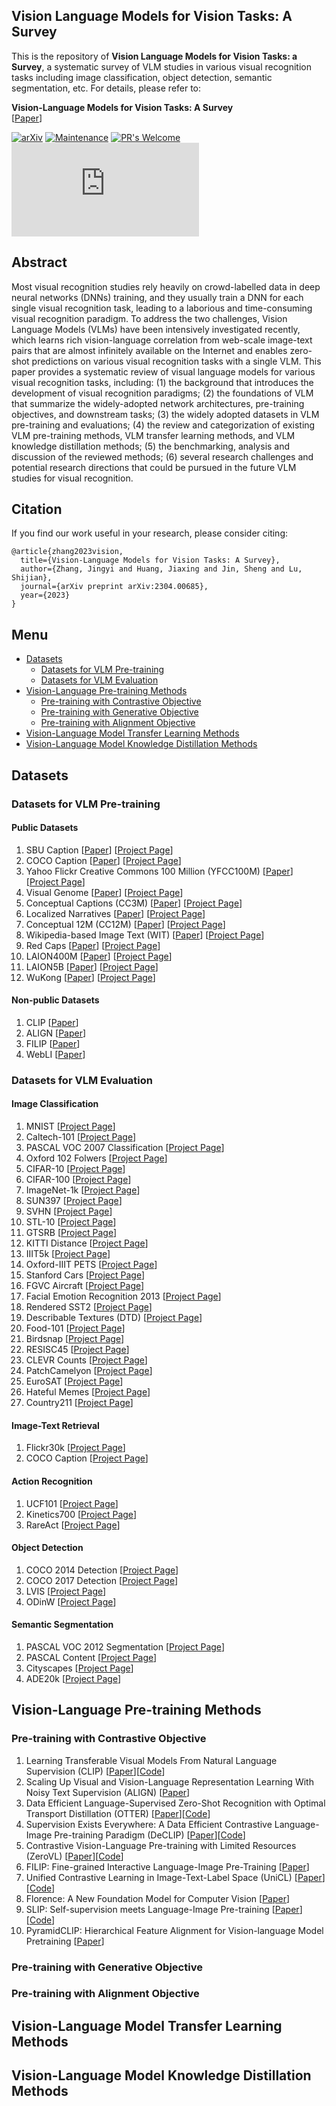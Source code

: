 ## Vision Language Models for Vision Tasks: A Survey
This is the repository of **Vision Language Models for Vision Tasks: a Survey**, a systematic survey of VLM studies in various visual recognition tasks including image classification, object detection, semantic segmentation, etc. For details, please refer to:

**Vision-Language Models for Vision Tasks: A Survey**  
 [[Paper](https://arxiv.org/abs/2304.00685)]
 
[![arXiv](https://img.shields.io/badge/arXiv-2304.00685-b31b1b.svg)](https://arxiv.org/abs/2304.00685) 
[![Maintenance](https://img.shields.io/badge/Maintained%3F-yes-green.svg)](https://GitHub.com/Naereen/StrapDown.js/graphs/commit-activity) 
[![PR's Welcome](https://img.shields.io/badge/PRs-welcome-brightgreen.svg?style=flat)](http://makeapullrequest.com) 
[![GitHub license](https://badgen.net/github/license/Naereen/Strapdown.js)](https://github.com/Naereen/StrapDown.js/blob/master/LICENSE)
<!-- [![made-with-Markdown](https://img.shields.io/badge/Made%20with-Markdown-1f425f.svg)](http://commonmark.org) -->
<!-- [![Documentation Status](https://readthedocs.org/projects/ansicolortags/badge/?version=latest)](http://ansicolortags.readthedocs.io/?badge=latest) -->

## Abstract

Most visual recognition studies rely heavily on crowd-labelled data in deep neural networks (DNNs) training, and they usually train a DNN for each single visual recognition task, leading to a laborious and time-consuming visual recognition paradigm. To address the two challenges, Vision Language Models (VLMs) have been intensively investigated recently, which learns rich vision-language correlation from web-scale image-text pairs that are almost infinitely available on the Internet and enables zero-shot predictions on various visual recognition tasks with a single VLM. This paper provides a systematic review of visual language models for various visual recognition tasks, including: (1) the background that introduces the development of visual recognition paradigms; (2) the foundations of VLM that summarize the widely-adopted network architectures, pre-training objectives, and downstream tasks; (3) the widely adopted datasets in VLM pre-training and evaluations; (4) the review and categorization of existing VLM pre-training methods, VLM transfer learning methods, and VLM knowledge distillation methods; (5) the benchmarking, analysis and discussion of the reviewed methods; (6) several research challenges and potential research directions that could be pursued in the future VLM studies for visual recognition.

## Citation
If you find our work useful in your research, please consider citing:
```
@article{zhang2023vision,
  title={Vision-Language Models for Vision Tasks: A Survey},
  author={Zhang, Jingyi and Huang, Jiaxing and Jin, Sheng and Lu, Shijian},
  journal={arXiv preprint arXiv:2304.00685},
  year={2023}
}
```

## Menu
- [Datasets](#datasets)
  - [Datasets for VLM Pre-training](#datasets-for-vlm-pre-training)
  - [Datasets for VLM Evaluation](#datasets-for-vlm-evaluation)
- [Vision-Language Pre-training Methods](#vision-language-pre-training-methods)
  - [Pre-training with Contrastive Objective](#pre-training-with-contrastive-objective)
  - [Pre-training with Generative Objective](#pre-training-with-generative-objective)
  - [Pre-training with Alignment Objective](#pre-training-with-alignment-objective)
- [Vision-Language Model Transfer Learning Methods](#vision-language-model-transfer-learning-methods)
- [Vision-Language Model Knowledge Distillation Methods](#vision-language-model-knowledge-distillation-methods)

## Datasets

### Datasets for VLM Pre-training

#### Public Datasets
1. SBU Caption [[Paper](https://proceedings.neurips.cc/paper_files/paper/2011/file/5dd9db5e033da9c6fb5ba83c7a7ebea9-Paper.pdf)] [[Project Page](https://www.cs.rice.edu/~vo9/sbucaptions/)]
2. COCO Caption [[Paper](https://arxiv.org/pdf/1504.00325v2.pdf)] [[Project Page](https://github.com/tylin/coco-caption)]
3. Yahoo Flickr Creative Commons 100 Million (YFCC100M) [[Paper](https://arxiv.org/pdf/1503.01817v2.pdf)] [[Project Page](http://projects.dfki.uni-kl.de/yfcc100m/)]
4. Visual Genome [[Paper](https://arxiv.org/pdf/1602.07332v1.pdf)] [[Project Page](http://visualgenome.org/)]
5. Conceptual Captions (CC3M) [[Paper](https://aclanthology.org/P18-1238.pdf)] [[Project Page](https://ai.google.com/research/ConceptualCaptions/)]
6. Localized Narratives [[Paper](https://www.ecva.net/papers/eccv_2020/papers_ECCV/papers/123500630.pdf)] [[Project Page](https://google.github.io/localized-narratives/)]
7. Conceptual 12M (CC12M) [[Paper](https://openaccess.thecvf.com/content/CVPR2021/papers/Changpinyo_Conceptual_12M_Pushing_Web-Scale_Image-Text_Pre-Training_To_Recognize_Long-Tail_Visual_CVPR_2021_paper.pdf)] [[Project Page](https://github.com/google-research-datasets/conceptual-12m)]
8. Wikipedia-based Image Text (WIT) [[Paper](https://arxiv.org/pdf/2103.01913v2.pdf)] [[Project Page](https://github.com/google-research-datasets/wit)]
9. Red Caps [[Paper](https://arxiv.org/pdf/2111.11431v1.pdf)] [[Project Page](https://redcaps.xyz/)]
10. LAION400M [[Paper](https://arxiv.org/pdf/2111.02114v1.pdf)] [[Project Page](https://laion.ai/blog/laion-400-open-dataset/)]
11. LAION5B [[Paper](https://arxiv.org/pdf/2210.08402.pdf)] [[Project Page](https://laion.ai/blog/laion-5b/)]
12. WuKong [[Paper](https://arxiv.org/pdf/2202.06767.pdf)] [[Project Page](https://wukong-dataset.github.io/wukong-dataset/)]

#### Non-public Datasets
1. CLIP [[Paper](https://arxiv.org/pdf/2103.00020.pdf)]
2. ALIGN [[Paper](https://arxiv.org/pdf/2102.05918.pdf)]
3. FILIP [[Paper](https://arxiv.org/pdf/2111.07783.pdf)]
4. WebLI [[Paper](https://arxiv.org/pdf/2209.06794.pdf)]



### Datasets for VLM Evaluation

#### Image Classification
1. MNIST [[Project Page](http://yann.lecun.com/exdb/mnist/)]
2. Caltech-101 [[Project Page](https://data.caltech.edu/records/mzrjq-6wc02)]
3. PASCAL VOC 2007 Classification [[Project Page](http://host.robots.ox.ac.uk/pascal/VOC/voc2007/)]
4. Oxford 102 Folwers [[Project Page](https://www.robots.ox.ac.uk/~vgg/data/flowers/102/)]
5. CIFAR-10 [[Project Page](https://www.cs.toronto.edu/~kriz/cifar.html)]
6. CIFAR-100 [[Project Page](https://www.cs.toronto.edu/~kriz/cifar.html)]
7. ImageNet-1k [[Project Page](https://www.image-net.org/)]
8. SUN397 [[Project Page](https://vision.princeton.edu/projects/2010/SUN/)]
9. SVHN [[Project Page](http://ufldl.stanford.edu/housenumbers/)]
10. STL-10 [[Project Page](https://cs.stanford.edu/~acoates/stl10/)]
11. GTSRB [[Project Page](https://www.kaggle.com/datasets/meowmeowmeowmeowmeow/gtsrb-german-traffic-sign)]
12. KITTI Distance [[Project Page](https://github.com/harshilpatel312/KITTI-distance-estimation)]
13. IIIT5k [[Project Page](https://cvit.iiit.ac.in/research/projects/cvit-projects/the-iiit-5k-word-dataset)]
14. Oxford-IIIT PETS [[Project Page](https://www.robots.ox.ac.uk/~vgg/data/pets/)]
15. Stanford Cars [[Project Page](http://ai.stanford.edu/~jkrause/cars/car_dataset.html)]
16. FGVC Aircraft [[Project Page](https://www.robots.ox.ac.uk/~vgg/data/fgvc-aircraft/)]
17. Facial Emotion Recognition 2013 [[Project Page](https://www.kaggle.com/competitions/challenges-in-representation-learning-facial-expression-recognition-challenge/data)]
18. Rendered SST2 [[Project Page](https://github.com/openai/CLIP/blob/main/data/rendered-sst2.md)]
19. Describable Textures (DTD) [[Project Page](https://www.robots.ox.ac.uk/~vgg/data/dtd/)]
20. Food-101 [[Project Page](https://www.kaggle.com/datasets/dansbecker/food-101)]
21. Birdsnap [[Project Page](https://thomasberg.org/)]
22. RESISC45 [[Project Page](https://pan.baidu.com/s/1mifR6tU?_at_=1679281159364#list/path=%2F)]
23. CLEVR Counts [[Project Page](https://cs.stanford.edu/people/jcjohns/clevr/)]
24. PatchCamelyon [[Project Page](https://github.com/basveeling/pcam)]
25. EuroSAT [[Project Page](https://github.com/phelber/eurosat)]
26. Hateful Memes [[Project Page](https://ai.facebook.com/blog/hateful-memes-challenge-and-data-set/)]
27. Country211 [[Project Page](https://github.com/openai/CLIP/blob/main/data/country211.md)]



#### Image-Text Retrieval
1. Flickr30k [[Project Page](https://shannon.cs.illinois.edu/DenotationGraph/)]
2. COCO Caption [[Project Page](https://github.com/tylin/coco-caption)]

#### Action Recognition
1. UCF101 [[Project Page](https://www.crcv.ucf.edu/data/UCF101.php)]
2. Kinetics700 [[Project Page](https://www.deepmind.com/open-source/kinetics)]
3. RareAct [[Project Page](https://github.com/antoine77340/RareAct)]

#### Object Detection
1. COCO 2014 Detection [[Project Page](https://www.kaggle.com/datasets/jeffaudi/coco-2014-dataset-for-yolov3)]
2. COCO 2017 Detection [[Project Page](https://www.kaggle.com/datasets/awsaf49/coco-2017-dataset)]
3. LVIS [[Project Page](https://www.lvisdataset.org/)]
4. ODinW [[Project Page](https://eval.ai/web/challenges/challenge-page/1839/overview)]

#### Semantic Segmentation
1. PASCAL VOC 2012 Segmentation [[Project Page](http://host.robots.ox.ac.uk/pascal/VOC/voc2012/)]
2. PASCAL Content [[Project Page](https://www.cs.stanford.edu/~roozbeh/pascal-context/)]
2. Cityscapes [[Project Page](https://www.cityscapes-dataset.com/)]
2. ADE20k [[Project Page](https://groups.csail.mit.edu/vision/datasets/ADE20K/)]

## Vision-Language Pre-training Methods

### Pre-training with Contrastive Objective
1. Learning Transferable Visual Models From Natural Language Supervision (CLIP) [[Paper](https://arxiv.org/pdf/2103.00020.pdf)][[Code](https://github.com/openai/CLIP)]
2. Scaling Up Visual and Vision-Language Representation Learning With Noisy Text Supervision (ALIGN) [[Paper](https://arxiv.org/pdf/2102.05918.pdf)]
3. Data Efficient Language-Supervised Zero-Shot Recognition with Optimal Transport Distillation (OTTER) [[Paper](https://arxiv.org/abs/2112.09445)][[Code](https://github.com/facebookresearch/OTTER)]
4. Supervision Exists Everywhere: A Data Efficient Contrastive Language-Image Pre-training Paradigm (DeCLIP) [[Paper](https://arxiv.org/abs/2110.05208)][[Code](https://github.com/Sense-GVT/DeCLIP)]
5. Contrastive Vision-Language Pre-training with Limited Resources (ZeroVL) [[Paper](https://arxiv.org/abs/2112.09331)][[Code](https://github.com/zerovl/ZeroVL)]
6. FILIP: Fine-grained Interactive Language-Image Pre-Training [[Paper](https://arxiv.org/abs/2111.07783)]
7. Unified Contrastive Learning in Image-Text-Label Space (UniCL) [[Paper](https://arxiv.org/abs/2204.03610)][[Code](https://github.com/microsoft/UniCL)]
8. Florence: A New Foundation Model for Computer Vision [[Paper](https://arxiv.org/abs/2111.11432)]
9. SLIP: Self-supervision meets Language-Image Pre-training [[Paper](https://arxiv.org/abs/2112.12750)][[Code](https://github.com/facebookresearch/SLIP)]
10. PyramidCLIP: Hierarchical Feature Alignment for Vision-language Model Pretraining [[Paper](https://arxiv.org/abs/2204.14095)]

### Pre-training with Generative Objective

### Pre-training with Alignment Objective

## Vision-Language Model Transfer Learning Methods

## Vision-Language Model Knowledge Distillation Methods
